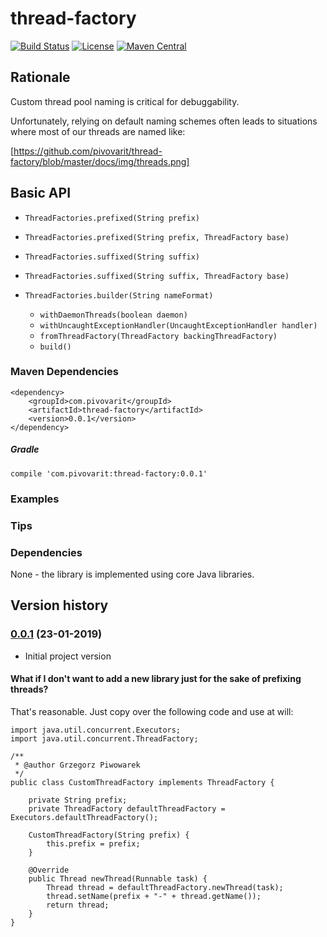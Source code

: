 # thread-factory

[![Build Status](https://travis-ci.org/pivovarit/thread-factory.svg?branch=master)](https://travis-ci.org/pivovarit/thread-factory)
[![License](http://img.shields.io/:license-apache-blue.svg)](http://www.apache.org/licenses/LICENSE-2.0.html)
[![Maven Central](https://maven-badges.herokuapp.com/maven-central/com.pivovarit/thread-factory/badge.svg)](https://maven-badges.herokuapp.com/maven-central/com.pivovarit/thread-factory)

## Rationale

Custom thread pool naming is critical for debuggability. 

Unfortunately, relying on default naming schemes often leads to situations where most of our threads are named like:

[https://github.com/pivovarit/thread-factory/blob/master/docs/img/threads.png]


## Basic API

- `ThreadFactories.prefixed(String prefix)`
- `ThreadFactories.prefixed(String prefix, ThreadFactory base)`
- `ThreadFactories.suffixed(String suffix)`
- `ThreadFactories.suffixed(String suffix, ThreadFactory base)`


- `ThreadFactories.builder(String nameFormat)`
    - `withDaemonThreads(boolean daemon)`
    - `withUncaughtExceptionHandler(UncaughtExceptionHandler handler)`
    - `fromThreadFactory(ThreadFactory backingThreadFactory)`
    - `build()`

### Maven Dependencies

    <dependency>
        <groupId>com.pivovarit</groupId>
        <artifactId>thread-factory</artifactId>
        <version>0.0.1</version>
    </dependency>


##### Gradle

    compile 'com.pivovarit:thread-factory:0.0.1'

### Examples



### Tips

### Dependencies

None - the library is implemented using core Java libraries.

## Version history

### [0.0.1](https://github.com/pivovarit/thread-factory/releases/tag/0.0.1) (23-01-2019)

* Initial project version

#### What if I don't want to add a new library just for the sake of prefixing threads?

That's reasonable. Just copy over the following code and use at will:

```
import java.util.concurrent.Executors;
import java.util.concurrent.ThreadFactory;

/**
 * @author Grzegorz Piwowarek
 */
public class CustomThreadFactory implements ThreadFactory {

    private String prefix;
    private ThreadFactory defaultThreadFactory = Executors.defaultThreadFactory();

    CustomThreadFactory(String prefix) {
        this.prefix = prefix;
    }

    @Override
    public Thread newThread(Runnable task) {
        Thread thread = defaultThreadFactory.newThread(task);
        thread.setName(prefix + "-" + thread.getName());
        return thread;
    }
}
```

